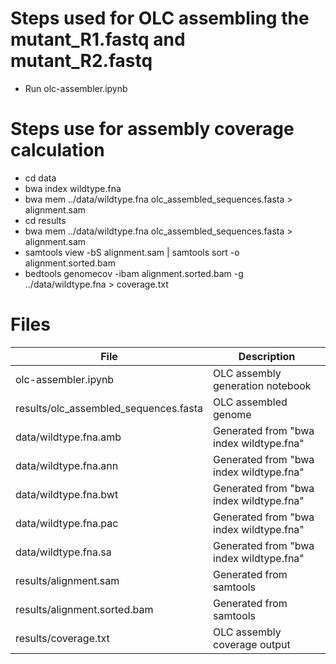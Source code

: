 # Steps used for OLC assembling the mutant_R1.fastq and mutant_R2.fastq

* Run olc-assembler.ipynb

# Steps use for assembly coverage calculation

* cd data
* bwa index wildtype.fna
* bwa mem ../data/wildtype.fna olc_assembled_sequences.fasta > alignment.sam
* cd results
* bwa mem ../data/wildtype.fna olc_assembled_sequences.fasta > alignment.sam
* samtools view -bS alignment.sam | samtools sort -o alignment.sorted.bam
* bedtools genomecov -ibam alignment.sorted.bam -g ../data/wildtype.fna > coverage.txt


# Files

| File                                  | Description                             |
|---------------------------------------|-----------------------------------------|
| olc-assembler.ipynb                   | OLC assembly generation notebook        |
| results/olc_assembled_sequences.fasta | OLC assembled genome                    |
| data/wildtype.fna.amb                 | Generated from "bwa index wildtype.fna" |
| data/wildtype.fna.ann                 | Generated from "bwa index wildtype.fna" |
| data/wildtype.fna.bwt                 | Generated from "bwa index wildtype.fna" |
| data/wildtype.fna.pac                 | Generated from "bwa index wildtype.fna" |
| data/wildtype.fna.sa                  | Generated from "bwa index wildtype.fna" |
| results/alignment.sam                 | Generated from samtools                 |
| results/alignment.sorted.bam          | Generated from samtools                 |
| results/coverage.txt                  | OLC assembly coverage output            |
